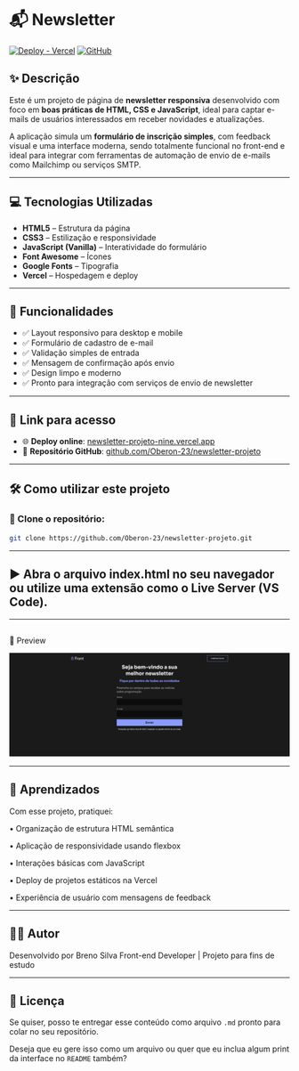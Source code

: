 # 📬 Newsletter 

[![Deploy - Vercel](https://img.shields.io/badge/Deploy-Vercel-000?style=for-the-badge&logo=vercel&logoColor=white)](https://newsletter-projeto-nine.vercel.app/)
[![GitHub](https://img.shields.io/badge/Código-Fonte-181717?style=for-the-badge&logo=github)](https://github.com/Oberon-23/newsletter-projeto)

## ✨ Descrição

Este é um projeto de página de **newsletter responsiva** desenvolvido com foco em **boas práticas de HTML, CSS e JavaScript**, ideal para captar e-mails de usuários interessados em receber novidades e atualizações.

A aplicação simula um **formulário de inscrição simples**, com feedback visual e uma interface moderna, sendo totalmente funcional no front-end e ideal para integrar com ferramentas de automação de envio de e-mails como Mailchimp ou serviços SMTP.

---

## 💻 Tecnologias Utilizadas

- **HTML5** – Estrutura da página
- **CSS3** – Estilização e responsividade
- **JavaScript (Vanilla)** – Interatividade do formulário
- **Font Awesome** – Ícones
- **Google Fonts** – Tipografia
- **Vercel** – Hospedagem e deploy

---

## 🧩 Funcionalidades

- ✅ Layout responsivo para desktop e mobile
- ✅ Formulário de cadastro de e-mail
- ✅ Validação simples de entrada
- ✅ Mensagem de confirmação após envio
- ✅ Design limpo e moderno
- ✅ Pronto para integração com serviços de envio de newsletter

---

## 🔗 Link para acesso

- 🌐 **Deploy online**: [newsletter-projeto-nine.vercel.app](https://newsletter-projeto-nine.vercel.app/)
- 📁 **Repositório GitHub**: [github.com/Oberon-23/newsletter-projeto](https://github.com/Oberon-23/newsletter-projeto)

---

## 🛠️ Como utilizar este projeto

### 🔽 Clone o repositório:

```bash
git clone https://github.com/Oberon-23/newsletter-projeto.git

```

---

## ▶️ Abra o arquivo index.html no seu navegador ou utilize uma extensão como o Live Server (VS Code).

---

## 
📸 Preview

![alt text](assets/screencapture-newsletter-projeto-nine-vercel-app-2025-07-25-13_37_33.png)

---

## 🧠 Aprendizados

Com esse projeto, pratiquei:

• Organização de estrutura HTML semântica

• Aplicação de responsividade usando flexbox

• Interações básicas com JavaScript

• Deploy de projetos estáticos na Vercel

• Experiência de usuário com mensagens de feedback

--- 

## 🙋‍♂️ Autor

Desenvolvido por Breno Silva
Front-end Developer | Projeto para fins de estudo

---

## 📃 Licença

Se quiser, posso te entregar esse conteúdo como arquivo `.md` pronto para colar no seu repositório.

Deseja que eu gere isso como um arquivo ou quer que eu inclua algum print da interface no `README` também?